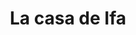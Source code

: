---
title: "La casa de Ifa"
url: /puerto-la-cruz/la-casa-de-ifa-calle-democracia/
shop: perfumería
---